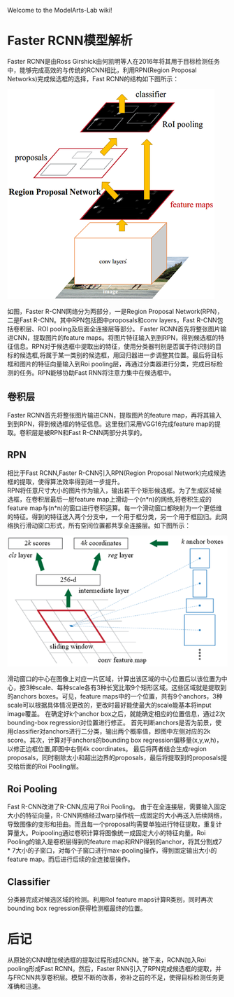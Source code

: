 Welcome to the ModelArts-Lab wiki!
# Faster RCNN模型解析
   Faster RCNN是由Ross Girshick由何凯明等人在2016年将其用于目标检测任务中，能够完成高效的与传统的RCNN相比，利用RPN(Region Proposal Networks)完成候选框的选择，Fast RCNN的结构如下图所示：

![frcnn](./frcnn.png)

如图，Faster R-CNN网络分为两部分，一是Region Proposal Network(RPN)，二是Fast R-CNN。其中RPN包括图中proposals和conv layers，Fast R-CNN包括卷积层、ROI pooling及后面全连接层等部分。
Faster RCNN首先将整张图片输进CNN，提取图片的feature maps。将图片特征输入到到RPN，得到候选框的特征信息。RPN对于候选框中提取出的特征，使用分类器判别是否属于待识别的目标的候选框,将属于某一类别的候选框，用回归器进一步调整其位置。最后将目标框和图片的特征向量输入到Roi pooling层，再通过分类器进行分类，完成目标检测的任务。RPN能够协助Fast RNN将注意力集中在候选框中。
## 卷积层
Faster RCNN首先将整张图片输进CNN，提取图片的feature map，再将其输入到到RPN，得到候选框的特征信息。这里我们采用VGG16完成feature map的提取。卷积层是被RPN和Fast R-CNN两部分共享的。


## RPN
相比于Fast RCNN,Faster R-CNN引入RPN(Region Proposal Network)完成候选框的提取，使得算法效率得到进一步提升。   
RPN将任意尺寸大小的图片作为输入，输出若干个矩形候选框。为了生成区域候选框，在卷积层最后一层feature map上滑动一个(n\*n)的网络,将卷积生成的feature map与(n\*n)的窗口进行卷积运算。每一个滑动窗口都映射为一个更低维的特征。得到的特征送入两个分支中，一个用于框分类，另一个用于框回归。此网络执行滑动窗口形式，所有空间位置都共享全连接层。如下图所示：

![rpn](./rpn.png)

滑动窗口的中心在图像上对应一片区域，计算出该区域的中心位置后以该位置为中心，按3种scale、每种scale各有3种长宽比取9个矩形区域。这些区域就是提取到的anchors boxes。可见，feature maps中的一个位置，共有9个anchors，3种scale可以根据具体情况更改的，更改时最好能使最大的scale能基本将input image覆盖。
在确定好k个anchor box之后，就能确定相应的位置信息，通过2次bounding-box regression对位置进行修正。
首先判断anchors是否为前景，使用classifier对anchors进行二分类，输出两个概率值，即图中左侧对应的2k score。其次，计算对于anchors的bounding box regression偏移量(x,y,w,h)，以修正边框位置,即图中右侧4k coordinates。
最后将两者结合生成region proposals，同时剔除太小和超出边界的proposals，最后将提取到的proposals提交给后面的Roi Pooling层。

## Roi Pooling
Fast R-CNN改进了R-CNN,应用了Roi Pooling。
由于在全连接层，需要输入固定大小的特征向量，R-CNN网络经过warp操作统一成固定的大小再送入后续网络，导致图像的变形和扭曲。而且每一个proposal均需要单独进行特征提取，重复计算量大。Poipooling通过卷积计算将图像统一成固定大小的特征向量。Roi Pooling的输入是卷积层得到的feature map和RNP得到的anchor，将其分割成7 * 7大小的子窗口，对每个子窗口进行max-pooling操作，得到固定输出大小的feature map。而后进行后续的全连接层操作。

## Classifier
分类器完成对候选区域的检测。利用RoI feature maps计算R类别，同时再次bounding box regression获得检测框最终的位置。

# 后记

从原始的CNN增加候选框的提取过程形成RCNN。接下来，RCNN加入Roi pooling形成Fast RCNN。然后，Faster RNN引入了RPN完成候选框的提取，并与FRCNN共享卷积层。模型不断的改善，弥补之前的不足，使得目标检测任务更准确和迅速。

